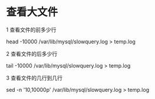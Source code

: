 # 查看大文件

1 查看文件的前多少行

head -10000 /var/lib/mysql/slowquery.log &gt; temp.log

2 查看文件的后多少行

tail -10000 /var/lib/mysql/slowquery.log &gt; temp.log

3 查看文件的几行到几行

sed -n '10,10000p' /var/lib/mysql/slowquery.log &gt; temp.log

